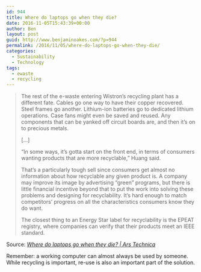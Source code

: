 ```yaml
---
id: 944
title: Where do laptops go when they die?
date: 2016-11-05T15:43:39+00:00
author: Ben
layout: post
guid: http://www.benjaminoakes.com/?p=944
permalink: /2016/11/05/where-do-laptops-go-when-they-die/
categories:
  - Sustainability
  - Technology
tags:
  - ewaste
  - recycling
---
```

> The rest of the e-waste entering Wistron&#8217;s recycling plant has a different fate. Cables go one way to have their copper recovered. Steel frames go another. Lithium-ion batteries go to dedicated lithium operations. Case fans might even be saved and reused. Any components that can be yanked off circuit boards are, and then it&#8217;s on to precious metals.
> 
> [&#8230;]
> 
> &#8220;In some ways, it&#8217;s gotta start on the front end, in terms of consumers wanting products that are more recyclable,&#8221; Huang said.
> 
> That&#8217;s a particularly tough sell since consumers get almost no information about how recyclable any given product is. A company may improve its image by advertising &#8220;green&#8221; programs, but there is little financial incentive beyond that to put the work into solving these problems and designing for recyclability. It&#8217;s hard enough to match competitors&#8217; progress on all the characteristics consumers know they do want.
> 
> The closest thing to an Energy Star label for recyclability is the EPEAT registry, where companies can verify that their products meet an IEEE standard.

Source: _[Where do laptops go when they die? | Ars Technica](http://arstechnica.com/science/2016/10/where-do-laptops-go-when-they-die/)_

Remember: a working computer can almost always be used by someone.  While recycling is important, re-use is also an important part of the solution.